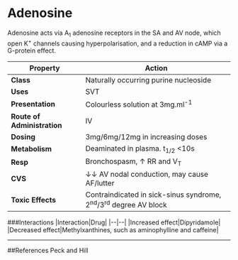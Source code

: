 # Adenosine

Adenosine acts via A<sub>1</sub> adenosine receptors in the SA and AV node, which open K<sup>+</sup> channels causing hyperpolarisation, and a reduction in cAMP via a G-protein effect.

|Property|Action|
|--|--|
|**Class**|Naturally occurring purine nucleoside|
|**Uses**|SVT|
|**Presentation**|Colourless solution at 3mg.ml<sup>-1</sup>|
|**Route of Administration**|IV|
|**Dosing**|3mg/6mg/12mg in increasing doses|
|**Metabolism**|Deaminated in plasma. t<sub>1/2</sub> <10s|
|**Resp**|Bronchospasm, ↑ RR and V<sub>T</sub>|
|**CVS**|↓↓ AV nodal conduction, may cause AF/lutter|
|**Toxic Effects**|Contraindicated in sick-sinus syndrome, 2<sup>nd</sup>/3<sup>rd</sup> degree AV block|

###Interactions
|Interaction|Drug|
|--|--|
|Increased effect|Dipyridamole|
|Decreased effect|Methylxanthines, such as aminophylline and caffeine|

---
##References
Peck and Hill